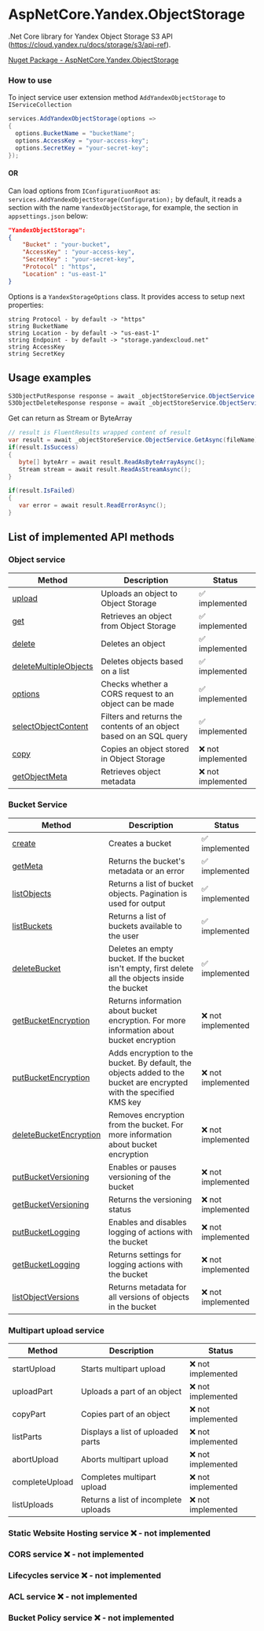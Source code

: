 # AspNetCore.Yandex.ObjectStorage

.Net Core library for Yandex Object Storage S3 API (https://cloud.yandex.ru/docs/storage/s3/api-ref).

[Nuget Package - AspNetCore.Yandex.ObjectStorage](https://www.nuget.org/packages/AspNetCore.Yandex.ObjectStorage/)

### How to use

To inject service user extension method `AddYandexObjectStorage` to `IServiceCollection`

```csharp
services.AddYandexObjectStorage(options =>
{
  options.BucketName = "bucketName";
  options.AccessKey = "your-access-key";
  options.SecretKey = "your-secret-key";
});
```

#### OR

Can load options from `IConfiguratiuonRoot` as: `services.AddYandexObjectStorage(Configuration);`
by default, it reads a section with the name `YandexObjectStorage`, for example, the section in `appsettings.json` below:
```json
"YandexObjectStorage":
{
    "Bucket" : "your-bucket",
    "AccessKey" : "your-access-key",
    "SecretKey" : "your-secret-key",
    "Protocol" : "https",
    "Location" : "us-east-1"
}
```

Options is a `YandexStorageOptions` class.
It provides access to setup next properties:
```
string Protocol - by default -> "https"
string BucketName
string Location - by default -> "us-east-1"
string Endpoint - by default -> "storage.yandexcloud.net"
string AccessKey
string SecretKey
```

## Usage examples

```csharp
S3ObjectPutResponse response = await _objectStoreService.ObjectService.PutAsync(byteArr, fileName);
S3ObjectDeleteResponse response = await _objectStoreService.ObjectService.DeleteAsync(filename);
```

Get can return as Stream or ByteArray

```csharp
// result is FluentResults wrapped content of result
var result = await _objectStoreService.ObjectService.GetAsync(fileName);
if(result.IsSuccess) 
{
   byte[] byteArr = await result.ReadAsByteArrayAsync();
   Stream stream = await result.ReadAsStreamAsync();
}

if(result.IsFailed)
{
   var error = await result.ReadErrorAsync();
}
```

## List of implemented API methods

### Object service
| Method                                                        | Description                                                         | Status            |
|---------------------------------------------------------------|---------------------------------------------------------------------|-------------------|
| [upload](docs/Object/upload.md)                               | Uploads an object to Object Storage                                 | ✅ implemented     |
| [get](docs/Object/get.md)                                     | Retrieves an object from Object Storage                             | ✅ implemented     |
| [delete](docs/Object/delete.md)                               | Deletes an object                                                   | ✅ implemented     |
| [deleteMultipleObjects](docs/Object/deleteMultipleObjects.md) | Deletes objects based on a list                                     | ✅ implemented     |
| [options](docs/Object/options.md)                             | Checks whether a CORS request to an object can be made              | ✅ implemented     |
| [selectObjectContent](docs/Object/selectObjectContent.md)     | Filters and returns the contents of an object based on an SQL query | ✅ implemented     |
| [copy](docs/Object/copy.md)                                   | Copies an object stored in Object Storage                           | ❌ not implemented |
| [getObjectMeta](docs/Object/getObjectMeta.md)                 | Retrieves object metadata                                           | ❌ not implemented |

### Bucket Service 
| Method                                                       | Description                                                                                                         | Status            |
|--------------------------------------------------------------|---------------------------------------------------------------------------------------------------------------------|-------------------|
| [create](docs/Bucket/create)                                 | Creates a bucket                                                                                                    | ✅ implemented     |
| [getMeta](docs/Bucket/getMeta)                               | Returns the bucket's metadata or an error                                                                           | ✅ implemented     |
| [listObjects](docs/Bucket/listObjects)                       | Returns a list of bucket objects. Pagination is used for output                                                     | ✅ implemented     |
| [listBuckets](docs/Bucket/listBuckets)                       | Returns a list of buckets available to the user                                                                     | ✅ implemented     |
| [deleteBucket](docs/Bucket/deleteBucket)                     | Deletes an empty bucket. If the bucket isn't empty, first delete all the objects inside the bucket                  | ✅ implemented     |
| [getBucketEncryption](docs/Bucket/getBucketEncryption)       | Returns information about bucket encryption. For more information about bucket encryption                           | ❌ not implemented |
| [putBucketEncryption](docs/Bucket/putBucketEncryption)       | Adds encryption to the bucket. By default, the objects added to the bucket are encrypted with the specified KMS key | ❌ not implemented |
| [deleteBucketEncryption](docs/Bucket/deleteBucketEncryption) | Removes encryption from the bucket. For more information about bucket encryption                                    | ❌ not implemented |
| [putBucketVersioning](docs/Bucket/putBucketVersioning)       | Enables or pauses versioning of the bucket                                                                          | ❌ not implemented |
| [getBucketVersioning](docs/Bucket/getBucketVersioning)       | Returns the versioning status                                                                                       | ❌ not implemented |
| [putBucketLogging](docs/Bucket/putBucketLogging)             | Enables and disables logging of actions with the bucket                                                             | ❌ not implemented |
| [getBucketLogging](docs/Bucket/getBucketLogging)             | Returns settings for logging actions with the bucket                                                                | ❌ not implemented |
| [listObjectVersions](docs/Bucket/listObjectVersions)         | Returns metadata for all versions of objects in the bucket                                                          | ❌ not implemented |

### Multipart upload service

| Method         | Description                          | Status            |
|----------------|--------------------------------------|-------------------|
| startUpload    | Starts multipart upload              | ❌ not implemented |
| uploadPart     | Uploads a part of an object          | ❌ not implemented |
| copyPart       | Copies part of an object             | ❌ not implemented |
| listParts      | Displays a list of uploaded parts    | ❌ not implemented |
| abortUpload    | Aborts multipart upload              | ❌ not implemented |
| completeUpload | Completes multipart upload           | ❌ not implemented |
| listUploads    | Returns a list of incomplete uploads | ❌ not implemented |


### Static Website Hosting service ❌ - not implemented
### CORS service ❌ - not implemented
### Lifecycles service ❌ - not implemented
### ACL service ❌ - not implemented
### Bucket Policy service ❌ - not implemented